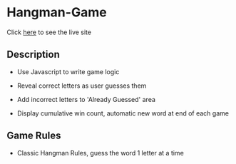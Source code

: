 # Hangman-Game

Click [here]() to see the live site

## Description

* Use Javascript to write game logic

* Reveal correct letters as user guesses them

* Add incorrect letters to 'Already Guessed' area

* Display cumulative win count, automatic new word at end of each game

## Game Rules

* Classic Hangman Rules, guess the word 1 letter at a time